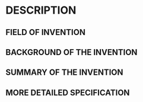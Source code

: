 # DESCRIPTION

## FIELD OF INVENTION

## BACKGROUND OF THE INVENTION

## SUMMARY OF THE INVENTION

## MORE DETAILED SPECIFICATION

